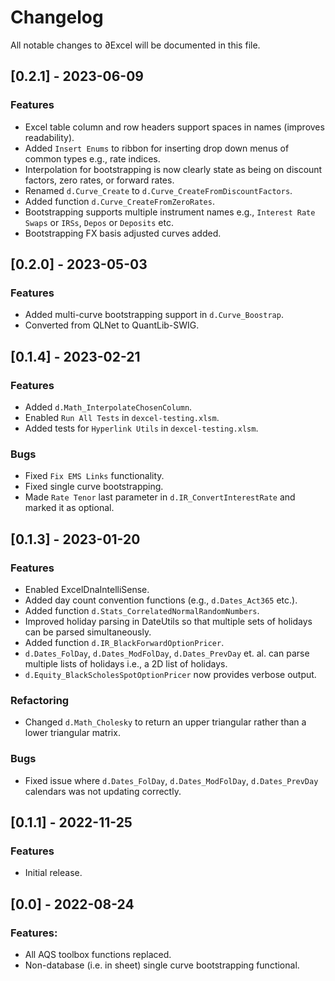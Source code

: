 # Changelog
All notable changes to ∂Excel will be documented in this file.

## [0.2.1] - 2023-06-09
### Features
- Excel table column and row headers support spaces in names (improves readability).
- Added ``Insert Enums`` to ribbon for inserting drop down menus of common types e.g., rate indices.
- Interpolation for bootstrapping is now clearly state as being on discount factors, zero rates, or forward rates.
- Renamed ``d.Curve_Create`` to ``d.Curve_CreateFromDiscountFactors``.
- Added function ``d.Curve_CreateFromZeroRates``.
- Bootstrapping supports multiple instrument names e.g., ``Interest Rate Swaps`` or ``IRSs``, ``Depos`` or ``Deposits`` etc.
- Bootstrapping FX basis adjusted curves added.

## [0.2.0] - 2023-05-03
### Features
- Added multi-curve bootstrapping support in ``d.Curve_Boostrap``.
- Converted from QLNet to QuantLib-SWIG.

## [0.1.4] - 2023-02-21
### Features
- Added ``d.Math_InterpolateChosenColumn``.
- Enabled ``Run All Tests`` in ``dexcel-testing.xlsm``.
- Added tests for ``Hyperlink Utils`` in ``dexcel-testing.xlsm``.

### Bugs
- Fixed ``Fix EMS Links`` functionality.
- Fixed single curve bootstrapping.
- Made ``Rate Tenor`` last parameter in ``d.IR_ConvertInterestRate`` and marked it as optional.

## [0.1.3] - 2023-01-20 
### Features
- Enabled ExcelDnaIntelliSense.
- Added day count convention functions (e.g., ``d.Dates_Act365`` etc.).
- Added function ``d.Stats_CorrelatedNormalRandomNumbers``.
- Improved holiday parsing in DateUtils so that multiple sets of holidays can be parsed simultaneously.
- Added function ``d.IR_BlackForwardOptionPricer``.
- ``d.Dates_FolDay``, ``d.Dates_ModFolDay``, ``d.Dates_PrevDay`` et. al. can parse multiple lists of holidays i.e., a 2D list of holidays.
- ``d.Equity_BlackScholesSpotOptionPricer`` now provides verbose output.

### Refactoring
- Changed ``d.Math_Cholesky`` to return an upper triangular rather than a lower triangular matrix.

### Bugs
- Fixed issue where ``d.Dates_FolDay``, ``d.Dates_ModFolDay``, ``d.Dates_PrevDay`` calendars was not updating correctly.

## [0.1.1] - 2022-11-25
### Features
- Initial release.

## [0.0] - 2022-08-24
### Features:
- All AQS toolbox functions replaced.
- Non-database (i.e. in sheet) single curve bootstrapping functional.
